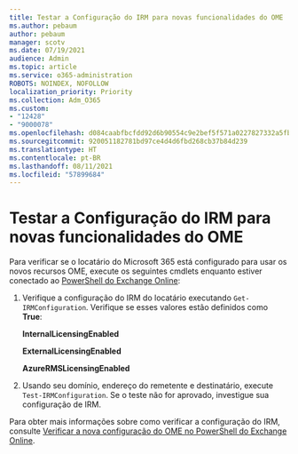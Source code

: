 ```yaml
---
title: Testar a Configuração do IRM para novas funcionalidades do OME
ms.author: pebaum
author: pebaum
manager: scotv
ms.date: 07/19/2021
audience: Admin
ms.topic: article
ms.service: o365-administration
ROBOTS: NOINDEX, NOFOLLOW
localization_priority: Priority
ms.collection: Adm_O365
ms.custom:
- "12428"
- "9000078"
ms.openlocfilehash: d084caabfbcfdd92d6b90554c9e2bef5f571a0227827332a5fb3d710d7bc4836
ms.sourcegitcommit: 920051182781bd97ce4d4d6fbd268cb37b84d239
ms.translationtype: HT
ms.contentlocale: pt-BR
ms.lasthandoff: 08/11/2021
ms.locfileid: "57899684"
---
```

# <a name="test-irm-configuration-for-new-ome-capabilities"></a>Testar a Configuração do IRM para novas funcionalidades do OME

Para verificar se o locatário do Microsoft 365 está configurado para usar os novos recursos OME, execute os seguintes cmdlets enquanto estiver conectado ao [PowerShell do Exchange Online](https://docs.microsoft.com/powershell/exchange/exchange-online-powershell):


1. Verifique a configuração do IRM do locatário executando `Get-IRMConfiguration`. Verifique se esses valores estão definidos como **True**:
    
    **InternalLicensingEnabled**
    
    **ExternalLicensingEnabled**
    
    **AzureRMSLicensingEnabled**

2. Usando seu domínio, endereço do remetente e destinatário, execute `Test-IRMConfiguration`. Se o teste não for aprovado, investigue sua configuração de IRM.

Para obter mais informações sobre como verificar a configuração do IRM, consulte [Verificar a nova configuração do OME no PowerShell do Exchange Online](https://docs.microsoft.com/microsoft-365/compliance/set-up-new-message-encryption-capabilities#verify-new-ome-configuration-in-exchange-online-powershell).